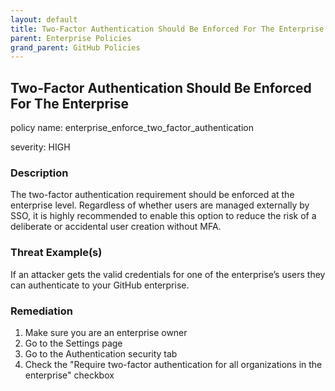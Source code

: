 ```yaml
---
layout: default
title: Two-Factor Authentication Should Be Enforced For The Enterprise
parent: Enterprise Policies
grand_parent: GitHub Policies
---
```



## Two-Factor Authentication Should Be Enforced For The Enterprise
policy name: enterprise_enforce_two_factor_authentication

severity: HIGH

### Description
The two-factor authentication requirement should be enforced at the enterprise level. Regardless of whether users are managed externally by SSO, it is highly recommended to enable this option to reduce the risk of a deliberate or accidental user creation without MFA.

### Threat Example(s)
If an attacker gets the valid credentials for one of the enterprise’s users they can authenticate to your GitHub enterprise.



### Remediation
1. Make sure you are an enterprise owner
2. Go to the Settings page
3. Go to the Authentication security tab
4. Check the "Require two-factor authentication for all organizations in the enterprise" checkbox



